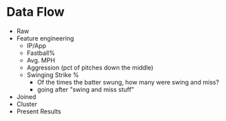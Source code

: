 # Data Flow
- Raw
- Feature engineering
	- IP/App
	- Fastball%
	- Avg. MPH
	- Aggression (pct of pitches down the middle)
	- Swinging Strike %
		- Of the times the batter swung, how many were swing and miss?
		- going after "swing and miss stuff"
- Joined
- Cluster
- Present Results
